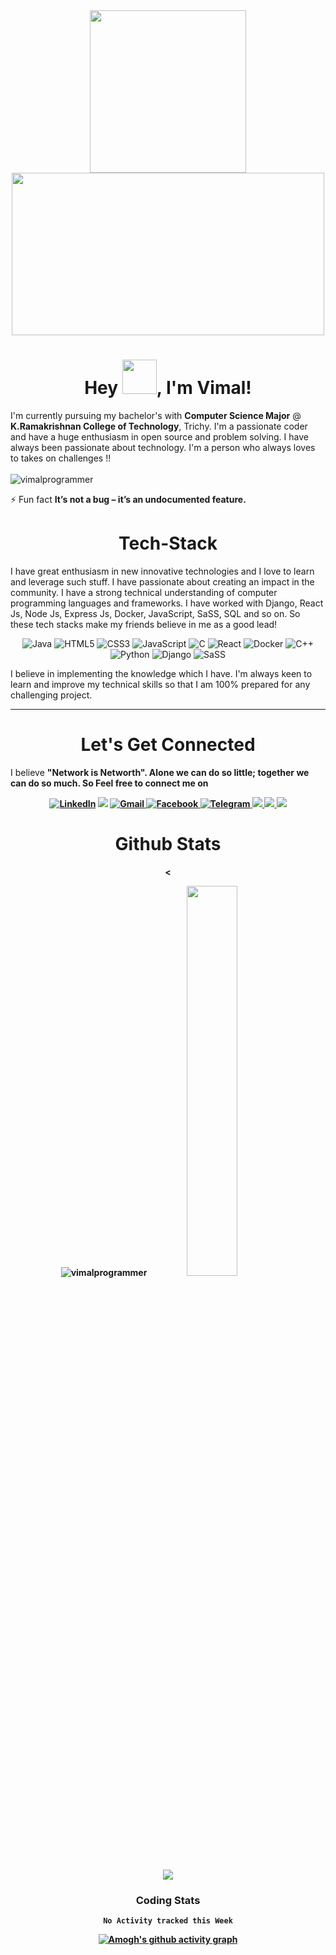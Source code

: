 <div align="center"> 
 <img src="https://media.giphy.com/media/du3J3cXyzhj75IOgvA/giphy.gif" width="250" height="260"> 
 <img src="https://media.giphy.com/media/RbDKaczqWovIugyJmW/giphy.gif" width="500" height="260"> 
</div>

<h1 align="center">Hey <img src="https://github.com/mitul3737/mitul3737/blob/main/Wave.gif" height="55px" width="55px">, I'm Vimal!</h1>

I'm currently pursuing my bachelor's with <b>Computer Science Major</b> @ <b>K.Ramakrishnan College of Technology</b>, Trichy. I'm a passionate coder and have a huge enthusiasm in open source and problem solving. I have always been passionate about technology. I'm a person who always loves to takes on challenges !!
<br>
<br>
<img src="https://komarev.com/ghpvc/?username=vimalprogrammer&label=Profile%20views&color=ce9927&style=flat" alt="vimalprogrammer" /> </p>
⚡ Fun fact **It’s not a bug – it’s an undocumented feature.**

<h1 align="center">Tech-Stack</h1>

I have great enthusiasm in new innovative technologies and I love to learn and leverage such stuff. I have passionate about creating an impact in the community. I have a strong technical understanding of computer programming languages and frameworks. I have worked with Django, React Js, Node Js, Express Js, Docker, JavaScript, SaSS, SQL and so on. So these tech stacks make my friends believe in me as a good lead!

<p align="center"> 
 <img alt="Java" src="https://img.shields.io/badge/java-%93I8234B.svg?&style=for-the-badge&logo=java&logoColor=brown" />
<img alt="HTML5" src="https://img.shields.io/badge/html5-%23E34F26.svg?&style=for-the-badge&logo=html5&logoColor=white" />
 <img alt="CSS3" src="https://img.shields.io/badge/css3-%231572B6.svg?&style=for-the-badge&logo=css3&logoColor=white" />
 <img alt="JavaScript" src="https://img.shields.io/badge/javascript-%23323330.svg?&style=for-the-badge&logo=javascript&logoColor=%23F7DF1E" />
 <img alt="C" src="https://img.shields.io/badge/c-%2300599C.svg?&style=for-the-badge&logo=c&logoColor=white" />
  <img alt="React" src="https://img.shields.io/badge/react-%23323330.svg?&style=for-the-badge&logo=react&logoColor=%978F7D64E" />
 <img alt="Docker" src="https://img.shields.io/badge/docker-%93871678211.svg?&style=for-the-badge&logo=docker&logoColor=%9u7239" />
<img alt="C++" src="https://img.shields.io/badge/c++-%2300599C.svg?&style=for-the-badge&logo=c%2B%2B&ogoColor=white" />
 <img alt="Python" src="https://img.shields.io/badge/python-%23323330.svg?&style=for-the-badge&logo=python&logoColor=%278F7D64E" />
 <img alt="Django" src="https://img.shields.io/badge/django-%982380svg?&style=for-the-badge&logo=django&logoColor=black" />
 <img alt="SaSS" src="https://img.shields.io/badge/sass-%2388599C.svg?&style=for-the-badge&logo=sass&logoColor=pink%22" />
</p>

I believe in implementing the knowledge which I have. I'm always keen to learn and improve my technical skills so that I am 100% prepared for any challenging project.


<hr>
<h1 align="center">Let's Get Connected</h1>

I believe <b>"Network is Networth"<b>. Alone we can do so little; together we can do so much. So <strong>Feel free to connect me on<strong> </p>

<div align="center">


<a  href="https://www.linkedin.com/in/vimalprogrammer/" target="_blank"><img alt="LinkedIn" src="https://img.shields.io/badge/linkedin%20-%230077B5.svg?&style=for-the-badge&logo=linkedin&logoColor=white" /></a>
<a href="https://twitter.com/vimalms_" target="_blank"><img src="https://img.shields.io/badge/twitter-%2300acee.svg?&style=for-the-badge&logo=twitter&logoColor=white&alt=twitter" /></a>
<a href="mailto:msvimal10@gmail.com"><img  alt="Gmail" src="https://img.shields.io/badge/Gmail-D14836?style=for-the-badge&logo=gmail&logoColor=white" /><a href="https://www.facebook.com/vimal.programmer/" target="_blank">
<img alt="Facebook" src="https://img.shields.io/badge/Facebook%20-%231877F2.svg?&style=for-the-badge&logo=Facebook&logoColor=white" />
<a  href="https://www.instagram.com/_vimal_ms/"><img alt=" Telegram" src="https://img.shields.io/badge/instagram-209230?style=for-the-badge&logo=instagram&logoColor=white">
 <a href="https://leetcode.com/vimal_ms/"> <img src="https://img.shields.io/badge/leetcode-999999?style=for-the-badge&logo=leetcode&logoColor=black">
  <a href="https://www.youtube.com/channel/UCNyc_8sfzp_jYsx3A3LpmjA"> <img src="https://img.shields.io/badge/youtube-000000?style=for-the-badge&logo=youtube&logoColor=red">
   <a href="https://www.codechef.com/users/vimalm"> <img src="https://img.shields.io/badge/codechef-800080?style=for-the-badge&logo=codechef&logoColor=pink">
 </a>

</div>

<h1 align="center">Github Stats</h1>
 <div align="center" >
< <p align="center"> <img src="https://github-readme-stats.vercel.app/api?username=vimalprogrammer&show_icons=true&theme=gotham" alt="vimalprogrammer" /> <!--you can use merko/dark/ radical/ merko/ gruvbox/ tokyonight/ onedark/ cobalt/ synthwave/highcontrast/ dracula--> <img width="40%" src="https://github-readme-stats.vercel.app/api/top-langs/?username=vimalprogrammer&layout=compact&theme=dracula">
</div> 
 <div align="center">
 <img src="https://github-readme-streak-stats.herokuapp.com/?user=vimalprogrammer")>
<div align="center">

 ### Coding Stats
<!--START_SECTION:waka-->
```text
No Activity tracked this Week
```
<!--END_SECTION:waka-->

<!--..-->
 
[![Amogh's github activity graph](https://activity-graph.herokuapp.com/graph?username=vimalprogrammer&bg_color=000000&color=3620f7&line=5a0c99&point=1adbce&area=true&hide_border=true)](https://github.com/ashutosh00710/github-readme-activity-graph)
 
